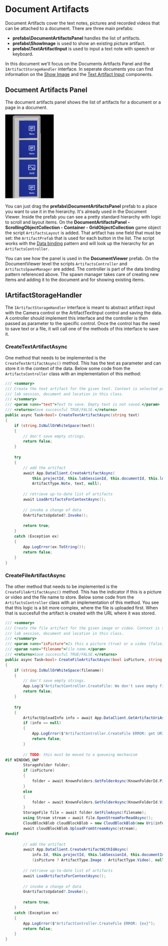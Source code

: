 # Document Artifacts

Document Artifacts cover the text notes, pictures and recorded videos that can be attached to a document. There are three main prefabs:

* **prefabs\DocumentArtifactsPanel** handles the list of artifacts.
* **prefabs\ShowImage** is used to show an existing picture artifact.
* **prefabs\TextArtifactInput** is used to input a text note with speech or keyboard.

In this document we'll focus on the Documents Artifacts Panel and the `IArtifactStorageHandler` interface. In seperate documents you can find information on the [Show Image](show-image.md) and the [Text Artifact Input](text-artifact-input.md) components.

## Document Artifacts Panel

The document artifacts panel shows the list of artifacts for a document or a page in a document.

![Document Artifacts Panel](../.attachments/document-artifact-list.png)

You can just drag the **prefabs\DocumentArtifactsPanel** prefab to a place you want to use it in the hierarchy. It's already used in the Document Viewer. Inside the prefab you can see a pretty standard hierarchy with logic to scroll and layout items. On the **DocumentArtifactsPanel - ScrollingObjectCollection - Container - GridObjectCollection** game object the script `ArtifactsLayout` is added. That artifact has one field that must be set: the `ArtifactPrefab` that is used for each button in the list. The script works with the [Data binding](..\patterns\data-binding-architecture.md) pattern and will look up the hierarchy for an `ArtifactsController`.

You can see how the panel is used in the **DocumentViewer** prefab. On the DocumentViewer level the scripts `ArtifactsController` and `ArtifactsSpawnManager` are added. The controller is part of the data binding pattern referenced above. The spawn manager takes care of creating new items and adding it to the document and for showing existing items.

## IArtifactStorageHandler

The `IArtifactStorageHandler` interface is meant to abstract artifact input with the Camera control or the ArtifactTextInput control and saving the data. A controller should implement this interface and the controller is then passed as parameter to the specific control. Once the control has the need to save text or a file, it will call one of the methods of this interface to save it.

### CreateTextArtifactAsync

One method that needs to be implemented is the `CreateTextArtifactAsync()` method. This has the text as parameter and can store it in the context of the data. Below some code from the `ArtifactsController` class with an implementation of this method:

```csharp
/// <summary>
/// Create the text artifact for the given text. Context is selected project,
/// lab session, document and location in this class.
/// </summary>
/// <param name="text">Text to save. Empty text is not saved.</param>
/// <returns>Save successful TRUE/FALSE.</returns>
public async Task<bool> CreateTextArtifactAsync(string text)
{
    if (string.IsNullOrWhiteSpace(text))
    {
        // don't save empty strings.
        return false;
    }

    try
    {
        // add the artifact
        await App.DataClient.CreateArtifactAsync(
            this.projectId, this.labSessionId, this.documentId, this.location,
            ArtifactType.Note, text, null);

        // retrieve up-to-date list of artifacts
        await LoadArtifactsForContextAsync();

        // invoke a change of data
        OnArtifactsUpdated?.Invoke();

        return true;
    }
    catch (Exception ex)
    {
        App.LogError(ex.ToString());
        return false;
    }
}
```

### CreateFileArtifactAsync

The other method that needs to be implemented is the `CreateFileArtifactAsync()` method. This has the indicator if this is a picture or video and the file name to store. Below some code from the `ArtifactsController` class with an implementation of this method. You see that this logic is a bit more complex, where the file is uploaded first. When that is succesfull the artifact is created with the URL where it was stored.

```csharp
/// <summary>
/// Create the file artifact for the given image or video. Context is selected project,
/// lab session, document and location in this class.
/// </summary>
/// <param name="isPicture">Is this a picture (true) or a video (false).</param>
/// <param name="filename">File name.</param>
/// <returns>Save successful TRUE/FALSE.</returns>
public async Task<bool> CreateFileArtifactAsync(bool isPicture, string filename)
{
    if (string.IsNullOrWhiteSpace(filename))
    {
        // don't save empty strings.
        App.Log($"ArtifactController.CreateFile: We don't save empty file name.");
        return false;
    }

    try
    {
        ArtifactUploadInfo info = await App.DataClient.GetArtifactUriAsync();
        if (info == null)
        {
            App.LogError($"ArtifactController.CreateFile ERROR: get URI returned NULL!");
            return false;
        }

        // TODO: this must be moved to a queueing mechanism
#if WINDOWS_UWP
        StorageFolder folder;
        if (isPicture)
        {
            folder = await KnownFolders.GetFolderAsync(KnownFolderId.PicturesLibrary);
        }
        else
        {
            folder = await KnownFolders.GetFolderAsync(KnownFolderId.VideosLibrary);
        }
        StorageFile file = await folder.GetFileAsync(filename);
        using Stream stream = await file.OpenStreamForReadAsync();
        CloudBlockBlob cloudBlockBlob = new CloudBlockBlob(new Uri(info.ArtifactUploadUri));
        await cloudBlockBlob.UploadFromStreamAsync(stream);
#endif                

        // add the artifact
        await App.DataClient.CreateArtifactWithIdAsync(
            info.Id, this.projectId, this.labSessionId, this.documentId, this.location,
            (isPicture ? ArtifactType.Image : ArtifactType.Video), null, filename);

        // retrieve up-to-date list of artifacts
        await LoadArtifactsForContextAsync();

        // invoke a change of data
        OnArtifactsUpdated?.Invoke();

        return true;
    }
    catch (Exception ex)
    {
        App.LogError($"ArtifactController.CreateFile ERROR: {ex}");
        return false;
    }
}
```
